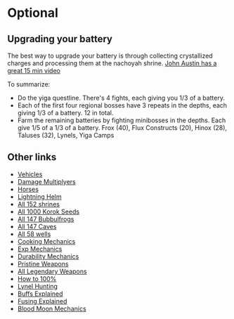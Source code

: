 # Optional

## Upgrading your battery
The best way to upgrade your battery is through collecting crystallized charges and processing them at the nachoyah shrine. [John Austin has a great 15 min video](https://www.youtube.com/watch?v=Bns2u4G44B4)

To summarize:
- Do the yiga questline. There's 4 fights, each giving you 1/3 of a battery.
- Each of the first four regional bosses have 3 repeats in the depths, each giving 1/3 of a battery. 12 in total. 
- Farm the remaining batteries by fighting minibosses in the depths. Each give 1/5 of a 1/3 of a battery. Frox (40), Flux Constructs (20), Hinox (28), Taluses (32), Lynels, Yiga Camps

## Other links
- [Vehicles](https://www.youtube.com/watch?v=qTjnxosD6vE)
- [Damage Multiplyers](https://www.youtube.com/watch?v=MI1SqGw9mL0)
- [Horses](https://www.youtube.com/watch?v=O41CEphDm4c)
- [Lightning Helm](https://www.youtube.com/watch?v=nDRVz85_YoI)
- [All 152 shrines](https://www.youtube.com/watch?v=gJT-g56CVmk)
- [All 1000 Korok Seeds](https://www.youtube.com/watch?v=zJhsac8UvhU&list=PLRYiNkjGrK9NccAkhsot687c5HtF-w3vU)
- [All 147 Bubbulfrogs](https://www.youtube.com/watch?v=lR5OlGR135g)
- [All 147 Caves](https://www.youtube.com/watch?v=KzDBZPazYMY)
- [All 58 wells](https://www.youtube.com/watch?v=alIOt0tQZx8)
- [Cooking Mechanics](https://www.youtube.com/watch?v=ho3fZyokkg8)
- [Exp Mechanics](https://www.youtube.com/watch?v=l4nCHuBzgy0)
- [Durability Mechanics](https://www.youtube.com/watch?v=XG4dYQBcnSk)
- [Pristine Weapons](https://www.youtube.com/watch?v=Qdce0lbWR3g)
- [All Legendary Weapons](https://www.youtube.com/watch?v=XoiUYd5vEC4)
- [How to 100%](https://www.youtube.com/watch?v=wvL0YnIjyCU)
- [Lynel Hunting](https://www.youtube.com/watch?v=hb3eoYXi8Ao)
- [Buffs Explained](https://www.youtube.com/watch?v=Ayy-vpqJK_w)
- [Fusing Explained](https://www.youtube.com/watch?v=1FOe4spSahY)
- [Blood Moon Mechanics](https://www.youtube.com/watch?v=TxQPZfWTrJY)
